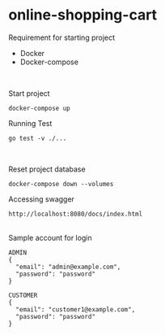 # online-shopping-cart

Requirement for starting project
<ul>
  <li>Docker</li>
  <li>Docker-compose</li>
</ul>
<br>

Start project
```shell
docker-compose up
```

Running Test
```shell
go test -v ./...
```
<br>

Reset project database
```shell
docker-compose down --volumes
```

Accessing swagger
```shell
http://localhost:8080/docs/index.html
```
<br>
Sample account for login

```shell
ADMIN
{
  "email": "admin@example.com",
  "password": "password"
}

CUSTOMER
{
  "email": "customer1@example.com",
  "password": "password"
}
```
